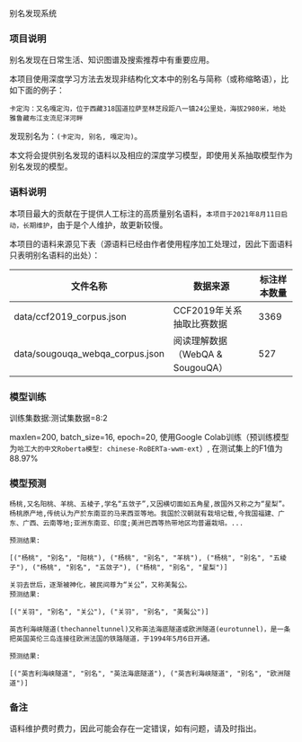 别名发现系统

### 项目说明

别名发现在日常生活、知识图谱及搜索推荐中有重要应用。

本项目使用深度学习方法去发现非结构化文本中的别名与简称（或称缩略语），比如下面的例子：

```
卡定沟：又名嘎定沟，位于西藏318国道拉萨至林芝段距八一镇24公里处，海拔2980米，地处雅鲁藏布江支流尼洋河畔
```

发现别名为：`(卡定沟, 别名, 嘎定沟)`。

本文将会提供别名发现的语料以及相应的深度学习模型，即使用关系抽取模型作为别名发现的模型。

### 语料说明

本项目最大的贡献在于提供人工标注的高质量别名语料，`本项目于2021年8月11日启动，长期维护`，由于是个人维护，故更新较慢。

本项目的语料来源见下表（源语料已经由作者使用程序加工处理过，因此下面语料只表明别名语料的出处）：

|文件名称|数据来源|标注样本数量|
|---|---|---|
|data/ccf2019_corpus.json|CCF2019年关系抽取比赛数据|3369|
|data/sougouqa_webqa_corpus.json|阅读理解数据（WebQA & SougouQA）|527|

### 模型训练

训练集数据:测试集数据=8:2

maxlen=200, batch_size=16, epoch=20, 使用Google Colab训练（预训练模型为`哈工大的中文Roberta模型: chinese-RoBERTa-wwm-ext`）, 在测试集上的F1值为88.97%

### 模型预测

```
杨桃,又名阳桃、羊桃、五棱子,学名“五敛子”,又因横切面如五角星,故国外又称之为“星梨”。 杨桃原产地,传统认为产於东南亚的马来西亚等地。我国於汉朝就有栽培记载,今我国福建、广东、广西、云南等地;亚洲东南亚、印度;美洲巴西等热带地区均普遍栽培。...

预测结果:

[("杨桃", "别名", "阳桃"), ("杨桃", "别名", "羊桃"), ("杨桃", "别名", "五棱子"), ("杨桃", "别名", "五敛子"), ("杨桃", "别名", "星梨")]
```

```
关羽去世后，逐渐被神化，被民间尊为“关公”，又称美髯公。
预测结果:

[("关羽", "别名", "关公"), ("关羽", "别名", "美髯公")]
```

```
英吉利海峡隧道(thechanneltunnel)又称英法海底隧道或欧洲隧道(eurotunnel)，是一条把英国英伦三岛连接往欧洲法国的铁路隧道，于1994年5月6日开通。

预测结果:

[("英吉利海峡隧道", "别名", "英法海底隧道"), ("英吉利海峡隧道", "别名", "欧洲隧道")]
```

### 备注

语料维护费时费力，因此可能会存在一定错误，如有问题，请及时指出。